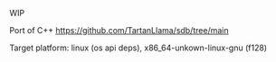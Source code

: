 WIP

Port of C++ https://github.com/TartanLlama/sdb/tree/main

Target platform: linux (os api deps), x86_64-unkown-linux-gnu (f128) 
